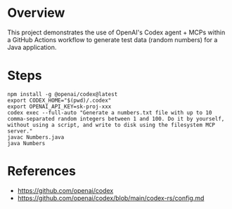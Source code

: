# Overview

This project demonstrates the use of OpenAI's Codex agent + MCPs within a GitHub Actions workflow to generate test data (random numbers) for a Java application.

# Steps

```shell
npm install -g @openai/codex@latest
export CODEX_HOME="$(pwd)/.codex"
export OPENAI_API_KEY=sk-proj-xxx
codex exec --full-auto "Generate a numbers.txt file with up to 10 comma-separated random integers between 1 and 100. Do it by yourself, without using a script, and write to disk using the filesystem MCP server."
javac Numbers.java
java Numbers
```

# References

- https://github.com/openai/codex
- https://github.com/openai/codex/blob/main/codex-rs/config.md